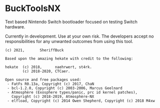 # BuckToolsNX

Text based Nintendo Switch bootloader focused on testing Switch hardware.

Currently in development. 
Use at your own risk. The developers accept no responsibilities for any unwanted outcomes from using this tool.


```
(c) 2021,       SheriffBuck

Based upon the amazing hekate with credit to the following:

hekate  (c) 2018,      naehrwert, st4rk.
        (c) 2018-2020, CTCaer.

Open source and free packages used:
 - FatFs R0.13a, Copyright (c) 2017, ChaN
 - bcl-1.2.0, Copyright (c) 2003-2006, Marcus Geelnard
 - Atmosphère (Exosphere types/panic, prc id kernel patches),
   Copyright (c) 2018-2019, Atmosphère-NX
 - elfload, Copyright (c) 2014 Owen Shepherd, Copyright (c) 2018 M4xw
